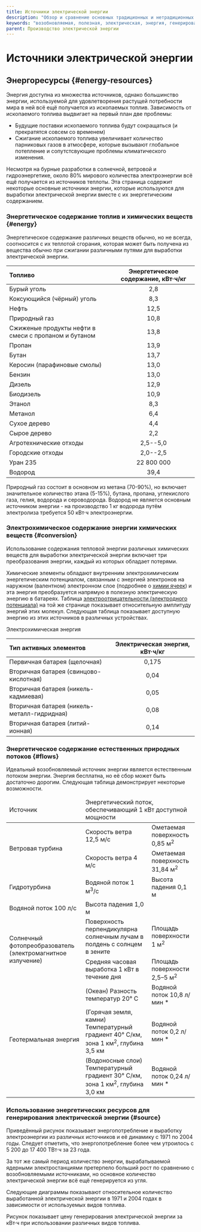 ```yaml
---
title: Источники электрической энергии
description: "Обзор и сравнение основных традиционных и нетрадиционных источников электрической энергии"
keywords: "возобновляемая, полезная, электрическая, энергия, генерирование, электростанции, генераторы, ядерная, паровая, турбина, уголь, топливо, биомасса, геотермальная, гидроэнергия, ветровая, волновая, приливная, солнечная, фотоэлектрический, коллектор, резервная, когенерация, топливные ячейки"
parent: Производство электрической энергии
---
```


# Источники электрической энергии

## Энергоресурсы {#energy-resources}

Энергия доступна из множества источников, однако большинство энергии,
используемой для удовлетворения растущей потребности мира в ней всё
ещё получается из ископаемых топлив. Зависимость от ископаемого
топлива выдвигает на первый план две проблемы:
- Будущие поставки ископаемого топлива будут сокращаться (и
  прекратятся совсем со временем)
- Сжигание ископаемого топлива увеличивает количество парниковых газов
  в атмосфере, которые вызывают глобальное потепление и сопутстсвующие
  проблемы климатического изменения.

Несмотря на бурные разработки в солнечной, ветровой и гидроэнергетике,
около 80% мирового количества электроэнергии всё ещё получается из
источников теплоты. Эта страница содержит некоторые основные источники
энергии, которые используются для выработки электрической энергии
вместе с их энергетическим содержанием.

### Энергетическое содержание топлив и химических веществ {#energy}

Энергетическое содержание различных веществ обычно, но не всегда,
соотносится с их теплотой сгорания, которая может быть получена из
вещества обычно при сжигании различными путями для выработки
электрической энергии.

| Топливо                                              | Энергетическое содержание, кВт·ч/кг |
|:-----------------------------------------------------|:-----------------------------------:|
| Бурый уголь                                          | 2,8                                 |
| Коксующийся (чёрный) уголь                           | 8,3                                 |
| Нефть                                                | 12,5                                |
| Природный газ                                        | 10,8                                |
| Сжиженые продукты нефти в смеси с пропаном и бутаном | 13,8                                |
| Пропан                                               | 13,9                                |
| Бутан                                                | 13,7                                |
| Керосин (парафиновые смолы)                          | 13,0                                |
| Бензин                                               | 13,0                                |
| Дизель                                               | 12,9                                |
| Биодизель                                            | 10,9                                |
| Этанол                                               | 8,3                                 |
| Метанол                                              | 6,4                                 |
| Сухое дерево                                         | 4,4                                 |
| Сырое дерево                                         | 2,2                                 |
| Агротехнические отходы                               | 2,5--5,0                            |
| Городские отходы                                     | 2,0--2,5                            |
| Уран 235                                             | 22&nbsp;800&nbsp;000                            |
| Водород                                              | 39,4                                    |

Природный газ состоит в основном из метана (70-90%), но включает
значительное количество этана (5-15%), бутана, пропана, углекислого
газа, гелия, водорода и сероводорода. Водород не является основным
источником энергии - на производство 1 кг водорода путём электролиза
требуется 50 кВт·ч электроэнергии.

### Электрохимическое содержание энергии химических веществ {#conversion}

Использование содержания тепловой энергии различных химических веществ
для выработки электрической энергии включает три преобразования
энергии, каждый из которых обладает потерями.


Химические элементы обладают внутренним электрохимическим
энергетическим потенциалом, связанным с энергией электронов на
наружном (валентном) электронном слое (подробнее о <a
href="chemistries#energy">химии ячеек</a>) и эта энергия преобразуется
напрямую в полезную электрическую энергию в батареях. Таблица <a
href="chemistries#potential">электроотрицательности (электродного
потенциала)</a> на той же странице показывает относительную амплитуду
энергий этих молекул. Следующая таблица показывает доступную энергию
из этих источников в различных устройствах.

Электрохимическая энергия

| Тип активных элементов                      | Электрическая энергия, кВт·ч/кг |
|:--------------------------------------------|:-------------------------------:|
| Первичная батарея (щелочная)                | 0,175                           |
| Вторичная батарея (свинцово-кислотная)      | 0,04                            |
| Вторичная батарея (никель-кадмиевая)        | 0,05                            |
| Вторичная батарея (никель-металл-гидридная) | 0,08                            |
| Вторичная батарея (литий-ионная)            | 0,14                            |

### Энергетическое содержание естественных природных потоков {#flows}

Идеальный возобновляемый источник энергии является естественным
потоком энергии. Энергия бесплатна, но её сбор может быть достаточно
дорогим. Следующая таблица демонстрирует некоторые возможности.

<table>
  <thead>
    <tr>
      <td>Источник</td>
      <td colspan="2">Энергетический поток, обеспечивающий 1 кВт доступной мощности</td>
    </tr>
  </thead>
  <tbody>
    <tr>
      <td rowspan="2">Ветровая турбина</td>
      <td>Скорость ветра 12,5 м/с</td>
      <td>Ометаемая поверхность 0,85 м<sup>2</sup></td>
    </tr>
    <tr>
      <td>Скорость ветра 4 м/с</td>
      <td>Ометаемая поверхность 31,84 м<sup>2</sup></td>
    </tr>
    <tr rowspan="2">
      <td>Гидротурбина</td>
      <td>Водяной поток 1 м<sup>3</sup>/c</td>
      <td>Высота падения 0,1 м</td>
    </tr>
    <tr>
      <td>Водяной поток 100 л/с</td>
      <td>Высота падения 1,0 м</td>
    </tr>
    <tr>
      <td rowspan="2">Солнечный фотопреобразователь (электромагнитное излучение)</td>
      <td>Поверхность перпендикулярна солнечным лучам в полдень с солнцем в зените</td>
      <td>Площадь поверхности 1 м<sup>2</sup></td>
    </tr>
    <tr>
      <td>Средняя часовая выработка 1 кВт в течение дня</td>
      <td>Площадь поверхности 2,5–5 м<sup>2</sup></td>
    </tr>
    <tr>
      <td rowspan="3">Геотермальная энергия</td>
      <td>(Океан) Разность температур 20&deg; С</td>
      <td>Водяной поток 10,8 л/мин *</td>
    </tr>
    <tr>
      <td>(Горячая земля, камни) Температурный градиент 40&deg; С/км, зона 1 км<sup>2</sup>, глубина 3,5 км</td>
      <td>Водяной поток 0,2 л/мин *</td>
    </tr>
    <tr>
      <td>(Водоносные слои) Температурный градиент 30&deg; C/км, зона 1 км<sup>2</sup>, глубина 3,0 км</td>
      <td>Водяной поток 0,24 л/мин *</td>
    </tr>
  </tbody>
</table>

### Использование энергетических ресурсов для генерирования электрической энергии {#source}

Приведённый рисунок показывает энергопотребление и выработку
электроэнергии из различных источников и её динамику с 1971 по 2004
годы.
Следует отметить, что энергопотребление более чем утроилось с
5&nbsp;200 до 17&nbsp;400 ТВт·ч за 23 года.

За тот же самый период количество энергии, вырабатываемой ядерными
электростанциями претерпело больший рост по сравнению с
возобновляемыми источниками, но основное количество электрической
энергии всё ещё генерируется из угля.

Следующие диаграммы показывают относительное количество выработанной
электрической энергии в 1971 и 2004 годах в зависимости от
используемых видов топлива.

Рисунок показывает цену генерирования электрической энергии за кВт·ч при использовании различных видов топлива.

